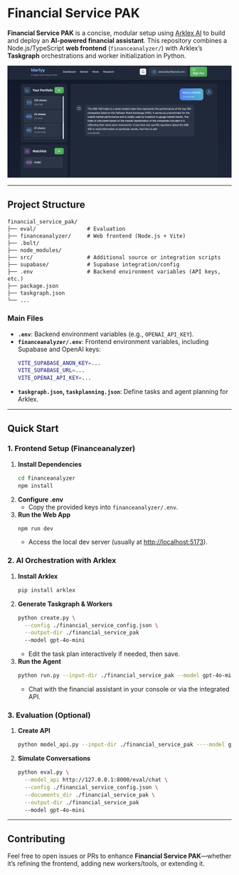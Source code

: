 # Financial Service PAK

**Financial Service PAK** is a concise, modular setup using [Arklex AI](https://www.arklex.ai/qa/open-source) to build and deploy an **AI-powered financial assistant**. This repository combines a Node.js/TypeScript **web frontend** (`financeanalyzer/`) with Arklex’s **Taskgraph** orchestrations and worker initialization in Python.

![Financeanalyzer Web App Screenshot](./image.png)

---

## Project Structure

```
financial_service_pak/
├── eval/                # Evaluation
├── financeanalyzer/     # Web frontend (Node.js + Vite)
├── .bolt/
├── node_modules/
├── src/                 # Additional source or integration scripts
├── supabase/            # Supabase integration/config
├── .env                 # Backend environment variables (API keys, etc.)
├── package.json
├── taskgraph.json
└── ...
```

### Main Files
- **`.env`**: Backend environment variables (e.g., `OPENAI_API_KEY`).  
- **`financeanalyzer/.env`**: Frontend environment variables, including Supabase and OpenAI keys:
  ```bash
  VITE_SUPABASE_ANON_KEY=...
  VITE_SUPABASE_URL=...
  VITE_OPENAI_API_KEY=...
  ```
- **`taskgraph.json`, `taskplanning.json`**: Define tasks and agent planning for Arklex.

---

## Quick Start

### 1. Frontend Setup (Financeanalyzer)

1. **Install Dependencies**  
   ```bash
   cd financeanalyzer
   npm install
   ```
2. **Configure .env**  
   - Copy the provided keys into `financeanalyzer/.env`.
3. **Run the Web App**  
   ```bash
   npm run dev
   ```
   - Access the local dev server (usually at [http://localhost:5173](http://localhost:5173)).

### 2. AI Orchestration with Arklex

1. **Install Arklex**  
   ```bash
   pip install arklex
   ```
2. **Generate Taskgraph & Workers**  
   ```bash
   python create.py \
     --config ./financial_service_config.json \
     --output-dir ./financial_service_pak
     --model gpt-4o-mini
   ```
   - Edit the task plan interactively if needed, then save.
3. **Run the Agent**  
   ```bash
   python run.py --input-dir ./financial_service_pak --model gpt-4o-mini
   ```
   - Chat with the financial assistant in your console or via the integrated API.

### 3. Evaluation (Optional)

1. **Create API**  
   ```bash
   python model_api.py --input-dir ./financial_service_pak ----model gpt-4o-mini
   ```
2. **Simulate Conversations**  
   ```bash
   python eval.py \
     --model_api http://127.0.0.1:8000/eval/chat \
     --config ./financial_service_config.json \
     --documents_dir ./financial_service_pak \
     --output-dir ./financial_service_pak
     --model gpt-4o-mini
   ```

---

## Contributing

Feel free to open issues or PRs to enhance **Financial Service PAK**—whether it’s refining the frontend, adding new workers/tools, or extending it.

